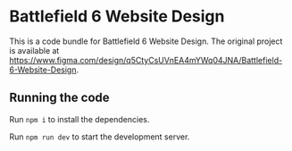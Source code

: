 
  # Battlefield 6 Website Design

  This is a code bundle for Battlefield 6 Website Design. The original project is available at https://www.figma.com/design/q5CtyCsUVnEA4mYWq04JNA/Battlefield-6-Website-Design.

  ## Running the code

  Run `npm i` to install the dependencies.

  Run `npm run dev` to start the development server.
  